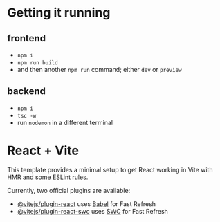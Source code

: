 # Getting it running
## frontend
- `npm i`
- `npm run build`
- and then another `npm run` command; either `dev` or `preview`
## backend
- `npm i`
- `tsc -w`
- run `nodemon` in a different terminal


# React + Vite

This template provides a minimal setup to get React working in Vite with HMR and some ESLint rules.

Currently, two official plugins are available:

- [@vitejs/plugin-react](https://github.com/vitejs/vite-plugin-react/blob/main/packages/plugin-react/README.md) uses [Babel](https://babeljs.io/) for Fast Refresh
- [@vitejs/plugin-react-swc](https://github.com/vitejs/vite-plugin-react-swc) uses [SWC](https://swc.rs/) for Fast Refresh
